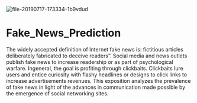 ![file-20190717-173334-1b9vdud](https://user-images.githubusercontent.com/62693371/121680702-7d115780-cad7-11eb-830c-6c153282f392.jpg)

# Fake_News_Prediction
The widely accepted definition of Internet fake news is: fictitious articles deliberately fabricated to deceive readers”. Social media and news outlets publish fake news to increase readership or as part of psychological warfare. Ingeneral, the goal is profiting through clickbaits. Clickbaits lure users and entice curiosity with flashy headlines or designs to click links to increase advertisements revenues. This exposition analyzes the prevalence of fake news in light of the advances in communication made possible by the emergence of social networking sites.
